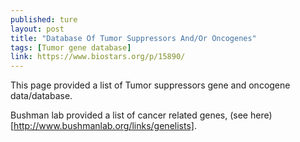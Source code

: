 ```yaml
---
published: ture
layout: post
title: "Database Of Tumor Suppressors And/Or Oncogenes"
tags: [Tumor gene database]
link: https://www.biostars.org/p/15890/
---
```


This page provided a list of Tumor suppressors gene and oncogene data/database.

Bushman lab provided a list of cancer related genes, (see here)[http://www.bushmanlab.org/links/genelists].
